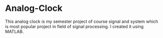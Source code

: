 # Analog-Clock
This analog clock is my semester project of course signal and system which is most popular project in field of signal processing. I created it using MATLAB.
